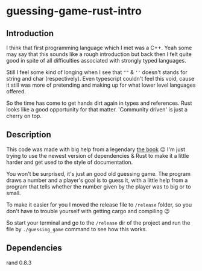 # guessing-game-rust-intro
## Introduction
I think that first programming language which I met was a C++. Yeah some may say that this sounds like a rough introduction but back then I felt quite good in spite of all difficulties associated with strongly typed languages. 

Still I feel some kind of longing when I see that `""` & `''` doesn't stands for string and char (respectively). Even typescript couldn't feel this void, cause it still was more of pretending and making up for what lower level languages offered.

So the time has come to get hands dirt again in types and references. Rust looks like a good opportunity for that matter. 'Community driven' is just a cherry on top.

## Description
This code was made with big help from a legendary [the book](https://doc.rust-lang.org/book/title-page.html) :wink: 
I'm just trying to use the newest version of dependencies & Rust to make it a little harder and get used to the style of documentation.

You won't be surprised, it's just an good old guessing game. The program draws a number and a player's goal is to guess it, with a little help from a program that tells whether the number given by the player was to big or to small.

To make it easier for you I moved the release file to `/release` folder, so you don't have to trouble yourself with getting cargo and compiling :wink:

So start your terminal and go to the `/release` dir of the project and run the file by `./guessing_game` command to see how this works.

## Dependencies
rand 0.8.3
